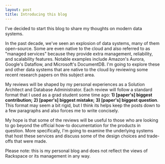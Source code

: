 ```yaml
---
layout: post
title: Introducing this blog
---
```


I've decided to start this blog to share my thoughts on modern data systems. 

<!--more-->

In the past decade, we've seen an explosion of data systems, many of them open-source. Some are even native to the cloud and also referred to as "managed services" because they provide extra management, reliability, and scalability features. Notable examples include Amazon's Aurora, Google's Dataflow, and Microsoft's DocumentDB. I'm going to explore these and other data systems that are native to the cloud by reviewing some recent research papers on this subject area. 

My reviews will be shaped by my personal experiences as a Solution Architect and Database Administrator. Each review will follow a standard format that I used as a grad student some time ago: **1) [paper's] biggest contribution;** **2) [paper's] biggest mistake;** **3) [paper's] biggest question**. This format may seem a bit rigid, but I think its helps keep the posts down to a few paragraphs and also forces me to write concisely. 

My hope is that some of the reviews will be useful to those who are looking to go beyond the official how-to documentation for the products in question. More specifically, I'm going to examine the underlying systems that host these services and discuss some of the design choices and trade-offs that were made. 

Please note: this is my personal blog and does not reflect the views of Rackspace or its management in any way.